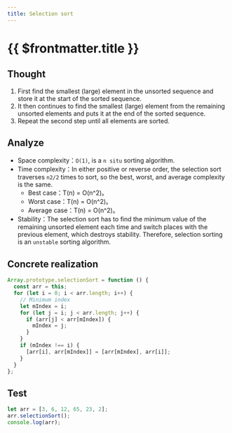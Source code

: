 ```yaml
---
title: Selection sort
---
```


# {{ $frontmatter.title }}

## Thought

1. First find the smallest (large) element in the unsorted sequence and store it at the start of the sorted sequence.
2. It then continues to find the smallest (large) element from the remaining unsorted elements and puts it at the end of the sorted sequence.
3. Repeat the second step until all elements are sorted.

## Analyze

- Space complexity：`O(1)`, is a `n situ` sorting algorithm.
- Time complexity：In either positive or reverse order, the selection sort traverses `n2/2` times to sort, so the best, worst, and average complexity is the same.
  - Best case：T(n) = O(n^2)。
  - Worst case：T(n) = O(n^2)。
  - Average case：T(n) = O(n^2)。
- Stability：The selection sort has to find the minimum value of the remaining unsorted element each time and switch places with the previous element, which destroys stability. Therefore, selection sorting is an `unstable` sorting algorithm.

## Concrete realization

```js
Array.prototype.selectionSort = function () {
  const arr = this;
  for (let i = 0; i < arr.length; i++) {
    // Minimum index
    let mIndex = i;
    for (let j = i; j < arr.length; j++) {
      if (arr[j] < arr[mIndex]) {
        mIndex = j;
      }
    }
    if (mIndex !== i) {
      [arr[i], arr[mIndex]] = [arr[mIndex], arr[i]];
    }
  }
};
```

## Test

```js
let arr = [3, 6, 12, 65, 23, 2];
arr.selectionSort();
console.log(arr);
```
